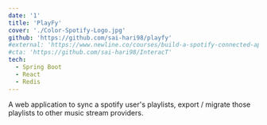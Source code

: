 ```yaml
---
date: '1'
title: 'PlayFy'
cover: './Color-Spotify-Logo.jpg'
github: 'https://github.com/sai-hari98/playfy'
#external: 'https://www.newline.co/courses/build-a-spotify-connected-app'
#cta: 'https://github.com/sai-hari98/InteracT'
tech:
  - Spring Boot
  - React
  - Redis
---
```


A web application to sync a spotify user's playlists, export / migrate those playlists to other music stream providers.
